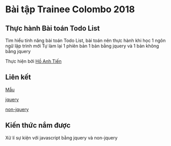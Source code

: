 # Bài tập Trainee Colombo 2018

## Thực hành Bài toán Todo List

Tìm hiểu tính năng bài toán Todo List, bài toán nên thực hành khi học 1 ngôn ngữ lập trình mới
Tự làm lại 1 phiên bản 1 bản bằng jquery và 1 bản không bằng jquery

Thực hiện bởi [Hồ Anh Tiến](https://github.com/komatsu98)

## Liên kết

[Mẫu](http://todomvc.com/examples/jquery/#/all)

[jquery](https://komatsu98.github.io/ToDoList_Ho-Anh-Tien/jquery/)

[non-jquery](https://komatsu98.github.io/ToDoList_Ho-Anh-Tien/non-jquery/)

## Kiến thức nắm được

Xử lí sự kiện với javascript bằng jquery và non-jquery
